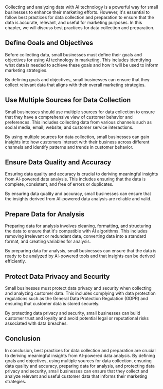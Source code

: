 

Collecting and analyzing data with AI technology is a powerful way for small businesses to enhance their marketing efforts. However, it's essential to follow best practices for data collection and preparation to ensure that the data is accurate, relevant, and useful for marketing purposes. In this chapter, we will discuss best practices for data collection and preparation.

Define Goals and Objectives
---------------------------

Before collecting data, small businesses must define their goals and objectives for using AI technology in marketing. This includes identifying what data is needed to achieve these goals and how it will be used to inform marketing strategies.

By defining goals and objectives, small businesses can ensure that they collect relevant data that aligns with their overall marketing strategies.

Use Multiple Sources for Data Collection
----------------------------------------

Small businesses should use multiple sources for data collection to ensure that they have a comprehensive view of customer behavior and preferences. This includes collecting data from various channels such as social media, email, website, and customer service interactions.

By using multiple sources for data collection, small businesses can gain insights into how customers interact with their business across different channels and identify patterns and trends in customer behavior.

Ensure Data Quality and Accuracy
--------------------------------

Ensuring data quality and accuracy is crucial to deriving meaningful insights from AI-powered data analysis. This includes ensuring that the data is complete, consistent, and free of errors or duplicates.

By ensuring data quality and accuracy, small businesses can ensure that the insights derived from AI-powered data analysis are reliable and valid.

Prepare Data for Analysis
-------------------------

Preparing data for analysis involves cleaning, formatting, and structuring the data to ensure that it's compatible with AI algorithms. This includes removing irrelevant or redundant data, converting data into a standard format, and creating variables for analysis.

By preparing data for analysis, small businesses can ensure that the data is ready to be analyzed by AI-powered tools and that insights can be derived efficiently.

Protect Data Privacy and Security
---------------------------------

Small businesses must protect data privacy and security when collecting and analyzing customer data. This includes complying with data protection regulations such as the General Data Protection Regulation (GDPR) and ensuring that customer data is stored securely.

By protecting data privacy and security, small businesses can build customer trust and loyalty and avoid potential legal or reputational risks associated with data breaches.

Conclusion
----------

In conclusion, best practices for data collection and preparation are crucial to deriving meaningful insights from AI-powered data analysis. By defining goals and objectives, using multiple sources for data collection, ensuring data quality and accuracy, preparing data for analysis, and protecting data privacy and security, small businesses can ensure that they collect and analyze relevant and useful customer data that informs their marketing strategies.
